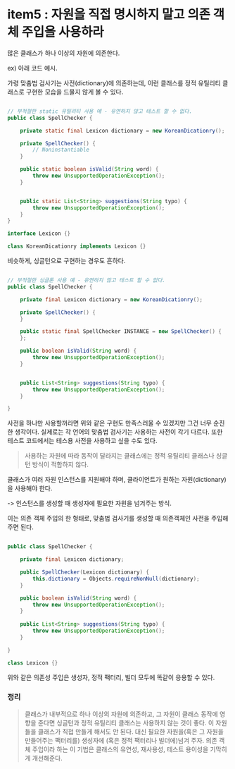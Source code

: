 # item5 : 자원을 직접 명시하지 말고 의존 객체 주입을 사용하라

많은 클래스가 하나 이상의 자원에 의존한다. 

ex) 아래 코드 예시.

가령 맞춤법 검사기는 사전(dictionary)에 의존하는데, 이런 클래스를 정적 유틸리티 클래스로 구현한 모습을 드물지 않게 볼 수 있다.

```java

// 부적절한 static 유틸리티 사용 예 - 유연하지 않고 테스트 할 수 없다.
public class SpellChecker {

    private static final Lexicon dictionary = new KoreanDicationry();

    private SpellChecker() {
        // Noninstantiable
    }

    public static boolean isValid(String word) {
        throw new UnsupportedOperationException();
    }


    public static List<String> suggestions(String typo) {
        throw new UnsupportedOperationException();
    }
}

interface Lexicon {}

class KoreanDicationry implements Lexicon {}


```

비슷하게, 싱글턴으로 구현하는 경우도 흔하다.

```java

// 부적절한 싱글톤 사용 예 - 유연하지 않고 테스트 할 수 없다.
public class SpellChecker {

    private final Lexicon dictionary = new KoreanDicationry();

    private SpellChecker() {
    }

    public static final SpellChecker INSTANCE = new SpellChecker() {
    };

    public boolean isValid(String word) {
        throw new UnsupportedOperationException();
    }


    public List<String> suggestions(String typo) {
        throw new UnsupportedOperationException();
    }

}


```

사전을 하나만 사용할꺼라면 위와 같은 구현도 만족스러울 수 있겠지만 그건 너무 순진한 생각이다.
실제로는 각 언어의 맞춤법 검사기는 사용하는 사전이 각기 다르다. 또한 테스트 코드에서는 테스용 사전을 사용하고 싶을 수도 있다.

> 사용하는 자원에 따라 동작이 달라지는 클래스에는 정적 유틸리티 클래스나 싱글턴 방식이 적합하지 않다.


클래스가 여러 자원 인스턴스를 지원해야 하며, 클라이언트가 원하는 자원(dictionary)을 사용해야 한다. 

-> 인스턴스를 생성할 때 생성자에 필요한 자원을 넘겨주는 방식.

이는 의존 객체 주입의 한 형태로, 맞춤법 검사기를 생성할 때 의존객체인 사전을 주입해주면 된다.

```java

public class SpellChecker {

    private final Lexicon dictionary;

    public SpellChecker(Lexicon dictionary) {
        this.dictionary = Objects.requireNonNull(dictionary);
    }

    public boolean isValid(String word) {
        throw new UnsupportedOperationException();
    }
    
    public List<String> suggestions(String typo) {
        throw new UnsupportedOperationException();
    }

}

class Lexicon {}

```

위와 같은 의존성 주입은 생성자, 정적 팩터리, 빌더 모두에 똑같이 응용할 수 있다.

### 정리

> 클래스가 내부적으로 하나 이상의 자원에 의존하고, 그 자원이 클래스 동작에 영향을 준다면 싱글턴과 정적 유틸리티 클래스는 사용하지 않는 것이 좋다.
>이 자원들을 클래스가 직접 만들게 해서도 안 된다. 대신 필요한 자원을(혹은 그 자원을 만들어주는 팩터리를) 생성자에 (혹은 정적 팩터리나 빌더에)넘겨 주자.
>의존 객체 주입이라 하는 이 기법은 클래스의 유연성, 재사용성, 테스트 용이성을 기막히게 개선해준다.